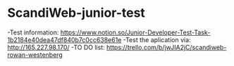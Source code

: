 # ScandiWeb-junior-test
-Test information: https://www.notion.so/Junior-Developer-Test-Task-1b2184e40dea47df840b7c0cc638e61e
-Test the aplication via: http://165.227.98.170/
-TO DO list: https://trello.com/b/jwJIA2jC/scandiweb-rowan-westenberg
